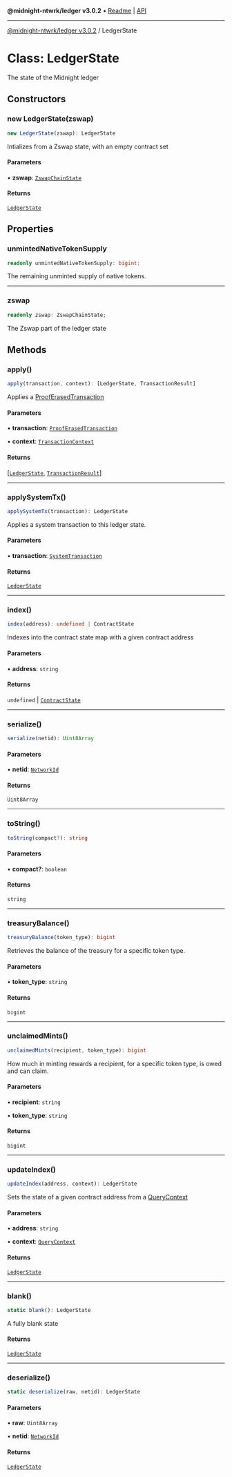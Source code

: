 **@midnight-ntwrk/ledger v3.0.2** • [Readme](../README.md) \| [API](../globals.md)

***

[@midnight-ntwrk/ledger v3.0.2](../README.md) / LedgerState

# Class: LedgerState

The state of the Midnight ledger

## Constructors

### new LedgerState(zswap)

```ts
new LedgerState(zswap): LedgerState
```

Intializes from a Zswap state, with an empty contract set

#### Parameters

• **zswap**: [`ZswapChainState`](ZswapChainState.md)

#### Returns

[`LedgerState`](LedgerState.md)

## Properties

### unmintedNativeTokenSupply

```ts
readonly unmintedNativeTokenSupply: bigint;
```

The remaining unminted supply of native tokens.

***

### zswap

```ts
readonly zswap: ZswapChainState;
```

The Zswap part of the ledger state

## Methods

### apply()

```ts
apply(transaction, context): [LedgerState, TransactionResult]
```

Applies a [ProofErasedTransaction](ProofErasedTransaction.md)

#### Parameters

• **transaction**: [`ProofErasedTransaction`](ProofErasedTransaction.md)

• **context**: [`TransactionContext`](TransactionContext.md)

#### Returns

[[`LedgerState`](LedgerState.md), [`TransactionResult`](TransactionResult.md)]

***

### applySystemTx()

```ts
applySystemTx(transaction): LedgerState
```

Applies a system transaction to this ledger state.

#### Parameters

• **transaction**: [`SystemTransaction`](SystemTransaction.md)

#### Returns

[`LedgerState`](LedgerState.md)

***

### index()

```ts
index(address): undefined | ContractState
```

Indexes into the contract state map with a given contract address

#### Parameters

• **address**: `string`

#### Returns

`undefined` \| [`ContractState`](ContractState.md)

***

### serialize()

```ts
serialize(netid): Uint8Array
```

#### Parameters

• **netid**: [`NetworkId`](../enumerations/NetworkId.md)

#### Returns

`Uint8Array`

***

### toString()

```ts
toString(compact?): string
```

#### Parameters

• **compact?**: `boolean`

#### Returns

`string`

***

### treasuryBalance()

```ts
treasuryBalance(token_type): bigint
```

Retrieves the balance of the treasury for a specific token type.

#### Parameters

• **token\_type**: `string`

#### Returns

`bigint`

***

### unclaimedMints()

```ts
unclaimedMints(recipient, token_type): bigint
```

How much in minting rewards a recipient, for a specific token type, is
owed and can claim.

#### Parameters

• **recipient**: `string`

• **token\_type**: `string`

#### Returns

`bigint`

***

### updateIndex()

```ts
updateIndex(address, context): LedgerState
```

Sets the state of a given contract address from a [QueryContext](QueryContext.md)

#### Parameters

• **address**: `string`

• **context**: [`QueryContext`](QueryContext.md)

#### Returns

[`LedgerState`](LedgerState.md)

***

### blank()

```ts
static blank(): LedgerState
```

A fully blank state

#### Returns

[`LedgerState`](LedgerState.md)

***

### deserialize()

```ts
static deserialize(raw, netid): LedgerState
```

#### Parameters

• **raw**: `Uint8Array`

• **netid**: [`NetworkId`](../enumerations/NetworkId.md)

#### Returns

[`LedgerState`](LedgerState.md)
